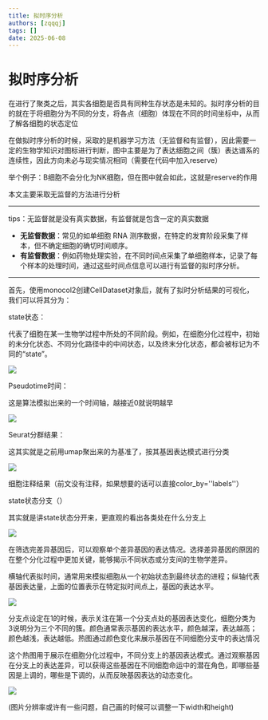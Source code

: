 ```yaml
---
title: 拟时序分析
authors: [zqqqj]
tags: []
date: 2025-06-08
---
```

# 拟时序分析

在进行了聚类之后，其实各细胞是否具有同种生存状态是未知的。拟时序分析的目的就在于将细胞分为不同的分支，将各点（细胞）体现在不同的时间坐标中，从而了解各细胞的状态定位

在做拟时序分析的时候，采取的是机器学习方法（无监督和有监督），因此需要一定的生物学知识对图标进行判断，图中主要是为了表达细胞之间（簇）表达谱系的连续性，因此方向未必与现实情况相同（需要在代码中加入reserve）

举个例子：B细胞不会分化为NK细胞，但在图中就会如此，这就是reserve的作用

本文主要采取无监督的方法进行分析

****************************

tips：无监督就是没有真实数据，有监督就是包含一定的真实数据

- **无监督数据**：常见的如单细胞 RNA 测序数据，在特定的发育阶段采集了样本，但不确定细胞的确切时间顺序。
- **有监督数据**：例如药物处理实验，在不同时间点采集了单细胞样本，记录了每个样本的处理时间，通过这些时间点信息可以进行有监督的拟时序分析。

****************************

首先，使用monocol2创建CellDataset对象后，就有了拟时分析结果的可视化，我们可以将其分为：

state状态：

代表了细胞在某一生物学过程中所处的不同阶段。例如，在细胞分化过程中，初始的未分化状态、不同分化路径中的中间状态，以及终末分化状态，都会被标记为不同的“state”。

![](http://8.130.141.48/wp-content/uploads/2024/08/1-2.png)

Pseudotime时间：

这是算法模拟出来的一个时间轴，越接近0就说明越早

![](http://8.130.141.48/wp-content/uploads/2024/08/2-2.png)

Seurat分群结果：

这其实就是之前用umap聚出来的为基准了，按其基因表达模式进行分类

![](http://8.130.141.48/wp-content/uploads/2024/08/3-2.png)

细胞注释结果（前文没有注释，如果想要的话可以直接color_by=''labels''）

state状态分支（）

其实就是讲state状态分开来，更直观的看出各类处在什么分支上

![](http://8.130.141.48/wp-content/uploads/2024/08/4-2.png)

在筛选完差异基因后，可以观察单个差异基因的表达情况。选择差异基因的原因的在整个分化过程中更加关键，能够揭示不同状态或分支间的生物学差异。

横轴代表拟时间，通常用来模拟细胞从一个初始状态到最终状态的进程；纵轴代表基因表达量，上面的位置表示在特定拟时间点上，基因的表达水平。

![](http://8.130.141.48/wp-content/uploads/2024/08/5-2.png)

分支点设定在1的时候，表示关注在第一个分支点处的基因表达变化，细胞分类为3说明分为三个不同的簇。颜色通常表示基因的表达水平，颜色越深，表达越高；颜色越浅，表达越低。热图通过颜色变化来展示基因在不同细胞分支中的表达情况

这个热图用于展示在细胞分化过程中，不同分支上的基因表达模式。通过观察基因在分支上的表达差异，可以获得这些基因在不同细胞命运中的潜在角色，即哪些基因是上调的，哪些是下调的，从而反映基因表达的动态变化。

![](http://8.130.141.48/wp-content/uploads/2024/08/6-2.png)

(图片分辨率或许有一些问题，自己画的时候可以调整一下width和height)

